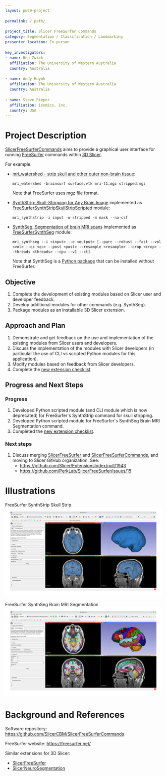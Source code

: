 ```yaml
---
layout: pw39-project

permalink: /:path/

project_title: Slicer FreeSurfer Commands
category: Segmentation / Classification / Landmarking
presenter_location: In-person

key_investigators:
- name: Ben Zwick
  affiliation: The University of Western Australia
  country: Australia

- name: Andy Huynh
  affiliation: The University of Western Australia
  country: Australia

- name: Steve Pieper
  affiliation: Isomics, Inc.
  country: USA
---
```


# Project Description

<!-- Add a short paragraph describing the project. -->

[SlicerFreeSurferCommands](https://github.com/SlicerCBM/SlicerFreeSurferCommands) aims to provide a graphical user interface for running [FreeSurfer](https://freesurfer.net) commands within [3D Slicer](https://www.slicer.org).

For example:
- [mri_watershed - strip skull and other outer non-brain tissue](https://surfer.nmr.mgh.harvard.edu/fswiki/mri_watershed):
  ```
  mri_watershed -brainsurf surface.vtk mri-t1.mgz stripped.mgz
  ```
  Note that FreeSurfer uses mgz file format.

- [SynthStrip: Skull-Stripping for Any Brain Image](https://surfer.nmr.mgh.harvard.edu/docs/synthstrip/) implemented as [FreeSurferSynthStripSkullStripScripted](https://github.com/SlicerCBM/SlicerFreeSurferCommands/tree/main/FreeSurferSynthStripSkullStripScripted) module:
  ```
  mri_synthstrip -i input -o stripped -m mask --no-csf
  ```

- [SynthSeg: Segmentation of brain MRI scans](https://surfer.nmr.mgh.harvard.edu/fswiki/SynthSeg) implemented as [FreeSurferSynthSeg](https://github.com/SlicerCBM/SlicerFreeSurferCommands/tree/main/FreeSurferSynthSeg) module:
  ```
  mri_synthseg --i <input> --o <output> [--parc --robust --fast --vol <vol> --qc <qc> --post <post> --resample <resample> --crop <crop> --threads <threads> --cpu --v1 --ct]
  ```
  Note that SynthSeg is a [Python package](https://github.com/BBillot/SynthSeg) that can be installed without FreeSurfer.

## Objective

<!-- Describe here WHAT you would like to achieve (what you will have as end result). -->

1. Complete the development of existing modules based on Slicer user and developer feedback.
2. Develop additional modules for other commands (e.g. SynthSeg).
3. Package modules as an installable 3D Slicer extension.

## Approach and Plan

<!-- Describe here HOW you would like to achieve the objectives stated above. -->

1. Demonstrate and get feedback on the use and implementation of the existing modules from Slicer users and developers.
2. Discuss the implementation of the modules with Slicer developers (in particular the use of CLI vs scripted Python modules for this application).
3. Modify modules based on feedback from Slicer developers.
4. Complete the [new extension checklist](https://github.com/SlicerCBM/SlicerFreeSurferCommands/issues/1).

## Progress and Next Steps

<!-- Update this section as you make progress, describing of what you have ACTUALLY DONE.
     If there are specific steps that you could not complete then you can describe them here, too. -->

### Progress

1. Developed Python scripted module (and CLI module which is now deprecated) for FreeSurfer's SynthStrip command for skull stripping.
2. Developed Python scripted module for FreeSurfer's SynthSeg Brain MRI Segmentation command.
3. Completed the [new extension checklist](https://github.com/SlicerCBM/SlicerFreeSurferCommands/issues/1).

### Next steps

1. Discuss merging [SlicerFreeSurfer](https://github.com/PerkLab/SlicerFreeSurfer) and [SlicerFreeSurferCommands](https://github.com/SlicerCBM/SlicerFreeSurferCommands), and moving to Slicer GitHub organization. See:
   - <https://github.com/Slicer/ExtensionsIndex/pull/1943>
   - <https://github.com/PerkLab/SlicerFreeSurfer/issues/15>

# Illustrations

<!-- Add pictures and links to videos that demonstrate what has been accomplished.
![Description of picture](Example2.jpg)
![Some more images](Example2.jpg)
-->

FreeSurfer SynthStrip Skull Strip
![FreeSurfer SynthStrip Skull Strip](https://raw.githubusercontent.com/SlicerCBM/SlicerFreeSurferCommands/d26913aa2ea18af71400e41aab09982b4daa7c77/Screenshot01.png)

FreeSurfer SynthSeg Brain MRI Segmentation
![FreeSurfer SynthSeg Brain MRI Segmentation](https://raw.githubusercontent.com/SlicerCBM/SlicerFreeSurferCommands/2a855e9784e7a707448e9ea2a550b4f23007eab1/Screenshot02.png)

# Background and References

<!-- If you developed any software, include link to the source code repository.
     If possible, also add links to sample data, and to any relevant publications. -->

Software repository: <https://github.com/SlicerCBM/SlicerFreeSurferCommands>

FreeSurfer website: <https://freesurfer.net/>

Similar extensions for 3D Slicer:
- [SlicerFreeSurfer](https://github.com/PerkLab/SlicerFreeSurfer)
- [SlicerNeuroSegmentation](https://github.com/HOA-2/SlicerNeuroSegmentation)
